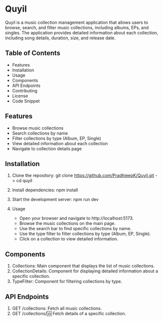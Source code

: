 # Quyil

Quyil is a music collection management application that allows users to browse, search, and filter music collections, including albums, EPs, and singles. The application provides detailed information about each collection, including song details, duration, size, and release date.

## Table of Contents

- Features
- Installation
- Usage
- Components
- API Endpoints
- Contributing
- License
- Code Snippet

## Features

- Browse music collections
- Search collections by name
- Filter collections by type (Album, EP, Single)
- View detailed information about each collection
- Navigate to collection details page

## Installation

1. Clone the repository:
   git clone https://github.com/PradhieepK/Quyil.git -> cd quyil

2. Install dependencies:
   npm install

3. Start the development server:
   npm run dev

4. Usage
   - Open your browser and navigate to http://localhost:5173.
   - Browse the music collections on the main page.
   - Use the search bar to find specific collections by name.
   - Use the type filter to filter collections by type (Album, EP, Single).
   - Click on a collection to view detailed information.

## Components

1. Collections: Main component that displays the list of music collections.
2. CollectionDetails: Component for displaying detailed information about a specific collection.
3. TypeFilter: Component for filtering collections by type.

## API Endpoints

1. GET /collections: Fetch all music collections.
2. GET /collections/:id: Fetch details of a specific collection.
